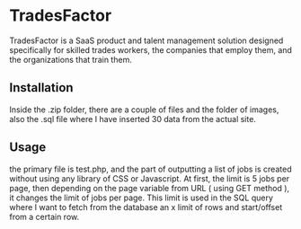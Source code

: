 # TradesFactor

TradesFactor is a SaaS product and talent management solution designed specifically for skilled trades workers, the companies that employ them, and the organizations that train them.


## Installation

Inside the .zip folder, there are a couple of files and the folder of images, also the .sql file where I have inserted 30 data from the actual site.

## Usage

the primary file is test.php, and the part of outputting a list of jobs is created without using any library of CSS or Javascript. 
At first, the limit is 5 jobs per page, then depending on the page variable from URL ( using GET method ), it changes the limit of jobs per page. This limit is used in the SQL query where I want to fetch from the database an x limit of rows and start/offset from a certain row. 
